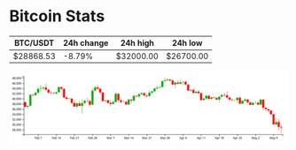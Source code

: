 # Bitcoin Stats

BTC/USDT|24h change|24h high|24h low|
|---|---|---|---|
|$28868.53|-8.79%|$32000.00|$26700.00|

<img src="./chart.svg">
